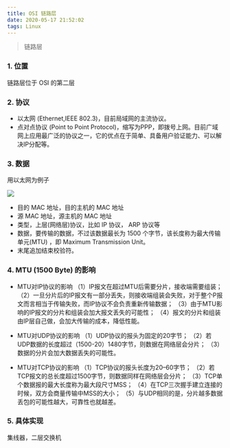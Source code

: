 ```yaml
---
title: OSI 链路层
date: 2020-05-17 21:52:02
tags: Linux
---
```


> 链路层

<!-- more -->


### 1. 位置
链路层位于 OSI 的第二层

### 2. 协议
- 以太网 (Ethernet,IEEE 802.3)，目前局域网的主流协议。
- 点对点协议 (Point to Point Protocol)，缩写为PPP，即拨号上网。目前广域网上应用最广泛的协议之一，它的优点在于简单、具备用户验证能力、可以解决IP分配等。

### 3. 数据
用以太网为例子

![](/img/2020/data_link_one.jpg)

- 目的 MAC 地址，目的主机的 MAC 地址
- 源 MAC 地址，源主机的 MAC 地址
- 类型，上层(网络层)协议，比如 IP 协议， ARP 协议等
- 数据，要传输的数据，不过该数据最长为 1500 个字节，该长度称为最大传输单元(MTU) ，即 Maximum Transmission Unit。
- 末尾追加结束校验符。 


### 4. MTU (1500 Byte) 的影响
- MTU对IP协议的影响
（1）IP报文在超过MTU后需要分片，接收端需要组装；
（2）一旦分片后的IP报文有一部分丢失，则接收端组装会失败，对于整个P报文而言相当于传输失败，而IP协议不会负责重新传输数据；
（3）由于MTU影响的IP报文的分片和组装会加大报文丢失的可能性；
（4）报文的分片和组装由IP层自己做，会加大传输的成本，降低性能。

- MTU对UDP协议的影响
（1）UDP协议的报头为固定的20字节；
（2）若UDP数据的长度超过（1500-20）1480字节，则数据在网络层会分片；
（3）数据的分片会加大数据丢失的可能性。

- MTU对TCP协议的影响
（1）TCP协议的报头长度为20–60字节；
（2）若TCP报文的总长度超过1500字节，则数据同样在网络层会分片；
（3）TCP单个数据报的最大长度称为最大段尺寸MSS；
（4）在TCP三次握手建立连接的时候，双方会商量传输中MSS的大小；
（5）与UDP相同的是，分片越多数据丢包的可能性越大，可靠性也就越差。


### 5. 具体实现
集线器，二层交换机